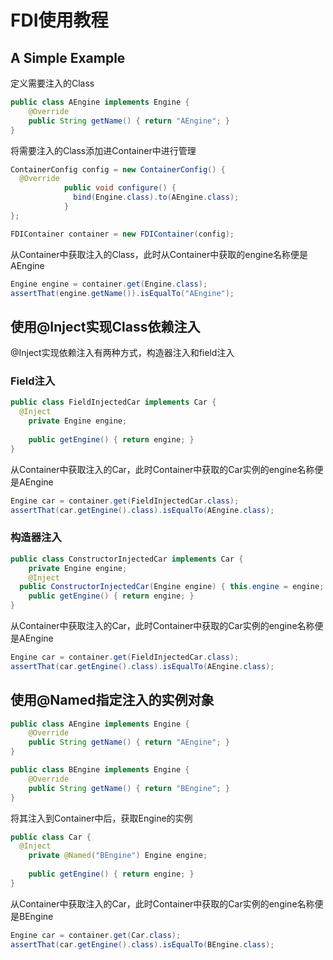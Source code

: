 # FDI使用教程

## A Simple Example

定义需要注入的Class

```java
public class AEngine implements Engine {
	@Override
	public String getName() { return "AEngine"; }
}
```

将需要注入的Class添加进Container中进行管理

```java
ContainerConfig config = new ContainerConfig() {
  @Override
            public void configure() {
              bind(Engine.class).to(AEngine.class);
            }
};

FDIContainer container = new FDIContainer(config);
```

从Container中获取注入的Class，此时从Container中获取的engine名称便是AEngine

```java
Engine engine = container.get(Engine.class);
assertThat(engine.getName()).isEqualTo("AEngine");
```

## 使用@Inject实现Class依赖注入

@Inject实现依赖注入有两种方式，构造器注入和field注入

### Field注入

```java
public class FieldInjectedCar implements Car {
  @Inject
	private Engine engine;
		
	public getEngine() { return engine; }
}
```

从Container中获取注入的Car，此时Container中获取的Car实例的engine名称便是AEngine

```java
Engine car = container.get(FieldInjectedCar.class);
assertThat(car.getEngine().class).isEqualTo(AEngine.class);
```

### 构造器注入

```java
public class ConstructorInjectedCar implements Car {
	private Engine engine;
	@Inject
  public ConstructorInjectedCar(Engine engine) { this.engine = engine; }
	public getEngine() { return engine; }
}
```

从Container中获取注入的Car，此时Container中获取的Car实例的engine名称便是AEngine

```java
Engine car = container.get(FieldInjectedCar.class);
assertThat(car.getEngine().class).isEqualTo(AEngine.class);
```

## 使用@Named指定注入的实例对象

```java
public class AEngine implements Engine {
	@Override
	public String getName() { return "AEngine"; }
}
```

```java
public class BEngine implements Engine {
	@Override
	public String getName() { return "BEngine"; }
}
```

将其注入到Container中后，获取Engine的实例

```java
public class Car {
  @Inject
	private @Named("BEngine") Engine engine;
		
	public getEngine() { return engine; }
}
```

从Container中获取注入的Car，此时Container中获取的Car实例的engine名称便是BEngine

```java
Engine car = container.get(Car.class);
assertThat(car.getEngine().class).isEqualTo(BEngine.class);
```

